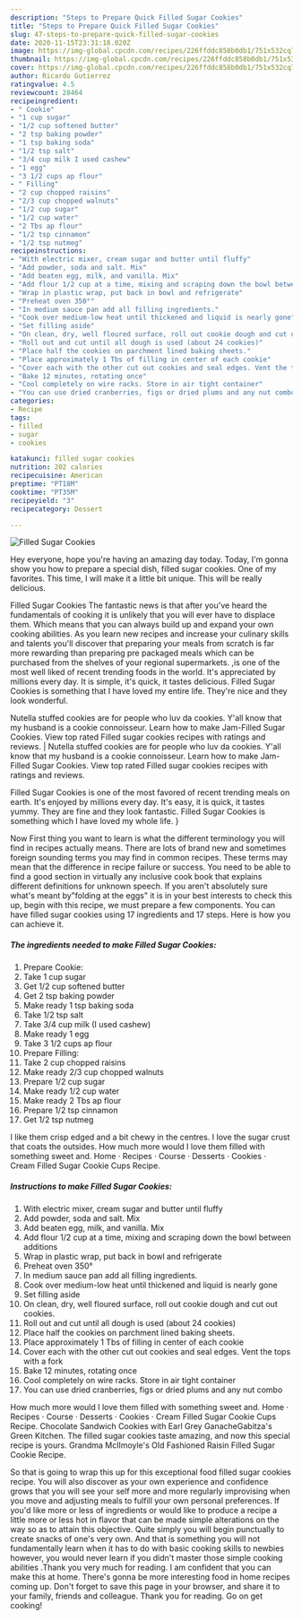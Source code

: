 ```yaml
---
description: "Steps to Prepare Quick Filled Sugar Cookies"
title: "Steps to Prepare Quick Filled Sugar Cookies"
slug: 47-steps-to-prepare-quick-filled-sugar-cookies
date: 2020-11-15T23:31:18.020Z
image: https://img-global.cpcdn.com/recipes/226ffddc858b0db1/751x532cq70/filled-sugar-cookies-recipe-main-photo.jpg
thumbnail: https://img-global.cpcdn.com/recipes/226ffddc858b0db1/751x532cq70/filled-sugar-cookies-recipe-main-photo.jpg
cover: https://img-global.cpcdn.com/recipes/226ffddc858b0db1/751x532cq70/filled-sugar-cookies-recipe-main-photo.jpg
author: Ricardo Gutierrez
ratingvalue: 4.5
reviewcount: 28464
recipeingredient:
- " Cookie"
- "1 cup sugar"
- "1/2 cup softened butter"
- "2 tsp baking powder"
- "1 tsp baking soda"
- "1/2 tsp salt"
- "3/4 cup milk I used cashew"
- "1 egg"
- "3 1/2 cups ap flour"
- " Filling"
- "2 cup chopped raisins"
- "2/3 cup chopped walnuts"
- "1/2 cup sugar"
- "1/2 cup water"
- "2 Tbs ap flour"
- "1/2 tsp cinnamon"
- "1/2 tsp nutmeg"
recipeinstructions:
- "With electric mixer, cream sugar and butter until fluffy"
- "Add powder, soda and salt. Mix"
- "Add beaten egg, milk, and vanilla. Mix"
- "Add flour 1/2 cup at a time, mixing and scraping down the bowl between additions"
- "Wrap in plastic wrap, put back in bowl and refrigerate"
- "Preheat oven 350°"
- "In medium sauce pan add all filling ingredients."
- "Cook over medium-low heat until thickened and liquid is nearly gone"
- "Set filling aside"
- "On clean, dry, well floured surface, roll out cookie dough and cut out cookies."
- "Roll out and cut until all dough is used (about 24 cookies)"
- "Place half the cookies on parchment lined baking sheets."
- "Place approximately 1 Tbs of filling in center of each cookie"
- "Cover each with the other cut out cookies and seal edges. Vent the tops with a fork"
- "Bake 12 minutes, rotating once"
- "Cool completely on wire racks. Store in air tight container"
- "You can use dried cranberries, figs or dried plums and any nut combo"
categories:
- Recipe
tags:
- filled
- sugar
- cookies

katakunci: filled sugar cookies 
nutrition: 202 calories
recipecuisine: American
preptime: "PT18M"
cooktime: "PT35M"
recipeyield: "3"
recipecategory: Dessert

---
```



![Filled Sugar Cookies](https://img-global.cpcdn.com/recipes/226ffddc858b0db1/751x532cq70/filled-sugar-cookies-recipe-main-photo.jpg)

Hey everyone, hope you're having an amazing day today. Today, I'm gonna show you how to prepare a special dish, filled sugar cookies. One of my favorites. This time, I will make it a little bit unique. This will be really delicious.

Filled Sugar Cookies The fantastic news is that after you've heard the fundamentals of cooking it is unlikely that you will ever have to displace them. Which means that you can always build up and expand your own cooking abilities. As you learn new recipes and increase your culinary skills and talents you'll discover that preparing your meals from scratch is far more rewarding than preparing pre packaged meals which can be purchased from the shelves of your regional supermarkets.
,is one of the most well liked of recent trending foods in the world. It's appreciated by millions every day. It is simple, it's quick, it tastes delicious. Filled Sugar Cookies is something that I have loved my entire life. They're nice and they look wonderful.

Nutella stuffed cookies are for people who luv da cookies. Y&#39;all know that my husband is a cookie connoisseur. Learn how to make Jam-Filled Sugar Cookies. View top rated Filled sugar cookies recipes with ratings and reviews.
|
Nutella stuffed cookies are for people who luv da cookies. Y&#39;all know that my husband is a cookie connoisseur. Learn how to make Jam-Filled Sugar Cookies. View top rated Filled sugar cookies recipes with ratings and reviews.

Filled Sugar Cookies is one of the most favored of recent trending meals on earth. It's enjoyed by millions every day. It's easy, it is quick, it tastes yummy. They are fine and they look fantastic. Filled Sugar Cookies is something which I have loved my whole life.
}

Now First thing you want to learn is what the different terminology you will find in recipes actually means. There are lots of brand new and sometimes foreign sounding terms you may find in common recipes. These terms may mean that the difference in recipe failure or success. You need to be able to find a good section in virtually any inclusive cook book that explains different definitions for unknown speech. If you aren't absolutely sure what's meant by"folding at the eggs" it is in your best interests to check this up,
begin with this recipe, we must prepare a few components. You can have filled sugar cookies using 17 ingredients and 17 steps. Here is how you can achieve it.

<!--inarticleads1-->

##### The ingredients needed to make Filled Sugar Cookies:

1. Prepare  Cookie:
1. Take 1 cup sugar
1. Get 1/2 cup softened butter
1. Get 2 tsp baking powder
1. Make ready 1 tsp baking soda
1. Take 1/2 tsp salt
1. Take 3/4 cup milk (I used cashew)
1. Make ready 1 egg
1. Take 3 1/2 cups ap flour
1. Prepare  Filling:
1. Take 2 cup chopped raisins
1. Make ready 2/3 cup chopped walnuts
1. Prepare 1/2 cup sugar
1. Make ready 1/2 cup water
1. Make ready 2 Tbs ap flour
1. Prepare 1/2 tsp cinnamon
1. Get 1/2 tsp nutmeg


I like them crisp edged and a bit chewy in the centres. I love the sugar crust that coats the outsides. How much more would I love them filled with something sweet and. Home · Recipes · Course · Desserts · Cookies · Cream Filled Sugar Cookie Cups Recipe. 

<!--inarticleads2-->

##### Instructions to make Filled Sugar Cookies:

1. With electric mixer, cream sugar and butter until fluffy
1. Add powder, soda and salt. Mix
1. Add beaten egg, milk, and vanilla. Mix
1. Add flour 1/2 cup at a time, mixing and scraping down the bowl between additions
1. Wrap in plastic wrap, put back in bowl and refrigerate
1. Preheat oven 350°
1. In medium sauce pan add all filling ingredients.
1. Cook over medium-low heat until thickened and liquid is nearly gone
1. Set filling aside
1. On clean, dry, well floured surface, roll out cookie dough and cut out cookies.
1. Roll out and cut until all dough is used (about 24 cookies)
1. Place half the cookies on parchment lined baking sheets.
1. Place approximately 1 Tbs of filling in center of each cookie
1. Cover each with the other cut out cookies and seal edges. Vent the tops with a fork
1. Bake 12 minutes, rotating once
1. Cool completely on wire racks. Store in air tight container
1. You can use dried cranberries, figs or dried plums and any nut combo


How much more would I love them filled with something sweet and. Home · Recipes · Course · Desserts · Cookies · Cream Filled Sugar Cookie Cups Recipe. Chocolate Sandwich Cookies with Earl Grey GanacheGabitza&#39;s Green Kitchen. The filled sugar cookies taste amazing, and now this special recipe is yours. Grandma McIlmoyle&#39;s Old Fashioned Raisin Filled Sugar Cookie Recipe. 

So that is going to wrap this up for this exceptional food filled sugar cookies recipe. You will also discover as your own experience and confidence grows that you will see your self more and more regularly improvising when you move and adjusting meals to fulfill your own personal preferences. If you'd like more or less of ingredients or would like to produce a recipe a little more or less hot in flavor that can be made simple alterations on the way so as to attain this objective. Quite simply you will begin punctually to create snacks of one's very own. And that is something you will not fundamentally learn when it has to do with basic cooking skills to newbies however, you would never learn if you didn't master those simple cooking abilities .Thank you very much for reading. I am confident that you can make this at home. There's gonna be more interesting food in home recipes coming up. Don't forget to save this page in your browser, and share it to your family, friends and colleague. Thank you for reading. Go on get cooking!
